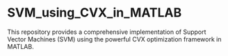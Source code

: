 # SVM_using_CVX_in_MATLAB
This repository provides a comprehensive implementation of Support Vector Machines (SVM) using the powerful CVX optimization framework in MATLAB.
